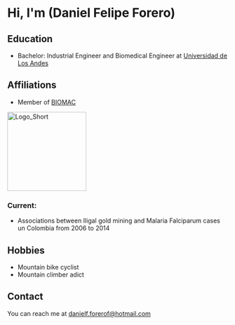 # Hi, I'm (Daniel Felipe Forero)

<!-- A short sentence that can  describe who you are -->

<!-- All of your education background -->
## Education

- Bachelor: Industrial Engineer and Biomedical Engineer at [Universidad de Los Andes](https://uniandes.edu.co/)

<!-- While BIOMAC is our common group, the collaboration between groups and affiliations are encourage -->
## Affiliations

- Member of [BIOMAC](https://github.com/biomac-lab)


<img width="180" alt="Logo_Short" src="https://user-images.githubusercontent.com/73041689/218108873-dd5daaaa-2874-43d3-a089-8403dda3e18f.png">

<!-- Showing what you work on, lets other collaborate with you -->
### Current:

- Associations between Iligal gold mining and Malaria Falciparum cases un Colombia from 2006 to 2014

<!-- Topics that you haven't research yet but are intriguing to you -->

<!-- Because we are humans before researchers -->
## Hobbies

- Mountain bike cyclist
- Mountain climber adict


## Contact

You can reach me at <danielf.forerof@hotmail.com>

